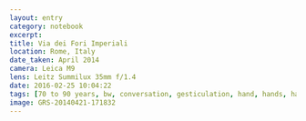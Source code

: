 ```yaml
--- 
layout: entry
category: notebook
excerpt:
title: Via dei Fori Imperiali
location: Rome, Italy
date_taken: April 2014
camera: Leica M9
lens: Leitz Summilux 35mm f/1.4
date: 2016-02-25 10:04:22
tags: [70 to 90 years, bw, conversation, gesticulation, hand, hands, hat, hats, men, old men, tie, walking]
image: GRS-20140421-171832
---
```

